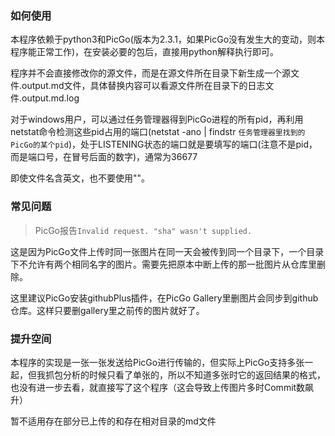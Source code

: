 ### 如何使用
本程序依赖于python3和PicGo(版本为2.3.1，如果PicGo没有发生大的变动，则本程序能正常工作)，在安装必要的包后，直接用python解释执行即可。

程序并不会直接修改你的源文件，而是在源文件所在目录下新生成一个源文件.output.md文件，具体替换内容可以看源文件所在目录下的日志文件.output.md.log

对于windows用户，可以通过任务管理器得到PicGo进程的所有pid，再利用netstat命令检测这些pid占用的端口(netstat -ano | findstr `任务管理器里找到的PicGo的某个pid`)，处于LISTENING状态的端口就是要填写的端口(注意不是pid，而是端口号，在冒号后面的数字)，通常为36677

即使文件名含英文，也不要使用""。

### 常见问题
> PicGo报告`Invalid request. "sha" wasn't supplied.`

这是因为PicGo文件上传时同一张图片在同一天会被传到同一个目录下，一个目录下不允许有两个相同名字的图片。需要先把原本中断上传的那一批图片从仓库里删除。

这里建议PicGo安装githubPlus插件，在PicGo Gallery里删图片会同步到github仓库。这样只要删gallery里之前传的图片就好了。

### 提升空间
本程序的实现是一张一张发送给PicGo进行传输的，但实际上PicGo支持多张一起，但我抓包分析的时候只看了单张的，所以不知道多张时它的返回结果的格式，也没有进一步去看，就直接写了这个程序（这会导致上传图片多时Commit数飙升）

暂不适用存在部分已上传的和存在相对目录的md文件
